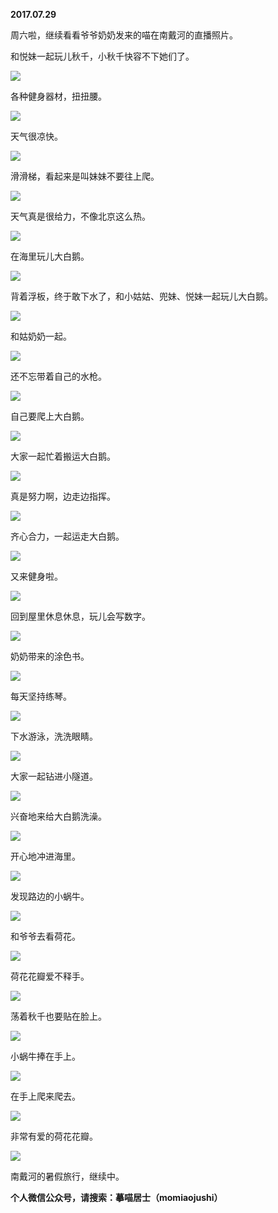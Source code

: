 
          
**2017.07.29**

周六啦，继续看看爷爷奶奶发来的喵在南戴河的直播照片。

和悦妹一起玩儿秋千，小秋千快容不下她们了。


![](https://pic4.zhimg.com/v2-35e5171db852d0ff4f3350600bdde729.jpg)


各种健身器材，扭扭腰。


![](https://pic3.zhimg.com/v2-cf227678069f5d23a4f95febe8a2b950.jpg)


天气很凉快。


![](https://pic2.zhimg.com/v2-b13a319d280943cab054f89898be8540.jpg)


滑滑梯，看起来是叫妹妹不要往上爬。


![](https://pic1.zhimg.com/v2-e627ded59b166ab98201514b4559b996.jpg)


天气真是很给力，不像北京这么热。


![](https://pic4.zhimg.com/v2-e5788dffa1e4703613fe7206a05468c3.jpg)


在海里玩儿大白鹅。


![](https://pic3.zhimg.com/v2-34862cd55d4ae3ca5b91b30e40a2b057.jpg)


背着浮板，终于敢下水了，和小姑姑、兜妹、悦妹一起玩儿大白鹅。


![](https://pic3.zhimg.com/v2-10123bc168743b997a0d49131f033b57.jpg)


和姑奶奶一起。


![](https://pic4.zhimg.com/v2-1eaaee99e28a1940ec1ded80a419ff43.jpg)


还不忘带着自己的水枪。


![](https://pic2.zhimg.com/v2-51d976d9a961ff1b75e889f9fac0b06f.jpg)


自己要爬上大白鹅。


![](https://pic4.zhimg.com/v2-409e0e4ca26d33aad41ab1c989b4b913.jpg)


大家一起忙着搬运大白鹅。


![](https://pic2.zhimg.com/v2-f1e3bd54b7884fb39ec41f756364eab7.jpg)


真是努力啊，边走边指挥。


![](https://pic3.zhimg.com/v2-ac82ca47a541b96744a40bb0b0256bf1.jpg)


齐心合力，一起运走大白鹅。


![](https://pic1.zhimg.com/v2-175610e9f58ec8b474fa3e7fbd69bb4b.jpg)


又来健身啦。


![](https://pic1.zhimg.com/v2-4db9d4a9734013307b2bbf55904447c5.jpg)


回到屋里休息休息，玩儿会写数字。


![](https://pic4.zhimg.com/v2-76f6cce0eb15b8846c37119f780d4274.jpg)


奶奶带来的涂色书。


![](https://pic1.zhimg.com/v2-e5f1e1698f653a326115305dba28f04a.jpg)


每天坚持练琴。


![](https://pic3.zhimg.com/v2-956417432a34fb066125f68d131b147d.jpg)


下水游泳，洗洗眼睛。


![](https://pic4.zhimg.com/v2-0358b47c9232a3c4f666da58a6dfb72e.jpg)


大家一起钻进小隧道。


![](https://pic1.zhimg.com/v2-29de3167980833a98f18ad3a21fbb850.jpg)


兴奋地来给大白鹅洗澡。


![](https://pic4.zhimg.com/v2-d2548d1d7fb062bdb618f1c9ca34efac.jpg)


开心地冲进海里。


![](https://pic2.zhimg.com/v2-086d58787f83a052c271f4e8457fb6d7.jpg)


发现路边的小蜗牛。


![](https://pic2.zhimg.com/v2-47b6ce5a42c72ec45d36207ddb055758.jpg)


和爷爷去看荷花。


![](https://pic1.zhimg.com/v2-406bb6fea182cb83cf1b063d59e60f53.jpg)


荷花花瓣爱不释手。


![](https://pic1.zhimg.com/v2-e79dfc2e3091161c8c01b03bd62b90a0.jpg)


荡着秋千也要贴在脸上。


![](https://pic1.zhimg.com/v2-a9db77bfef729f9f1cd5ddae1c10a106.jpg)


小蜗牛捧在手上。


![](https://pic2.zhimg.com/v2-2bbabf0f56b637d54cd817ca92de9f5e.jpg)


在手上爬来爬去。


![](https://pic4.zhimg.com/v2-f9df2886ba2134f9838fc6ef7e55d33c.jpg)


非常有爱的荷花花瓣。


![](https://pic3.zhimg.com/v2-3a58daa1a424e79ed7c771cbb4535d6a.jpg)


南戴河的暑假旅行，继续中。


**个人微信公众号，请搜索：摹喵居士（momiaojushi）**

        
